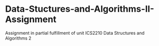 # Data-Stuctures-and-Algorithms-II-Assignment
Assignment  in partial fulfillment of unit ICS2210 Data Structures and Algorithms 2
